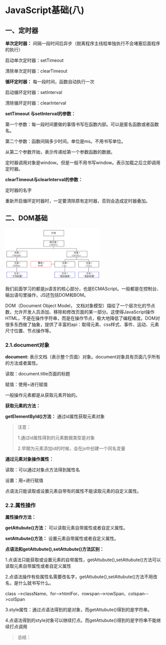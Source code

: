 # JavaScript基础(八)

## 一、定时器

**单次定时器：** 间隔一段时间后异步（脱离程序主线程单独执行不会堵塞后面程序的执行）

启动单次定时器：setTimeout 

清除单次定时器：clearTimeout

**循环定时器：** 每一段时间，函数自动执行一次

启动循环定时器：setInterval

清除循环定时器：clearInterval

**setTimeout 与setInterval的参数：**

第一个参数：每一段时间要做的事情书写在函数内部。可以是匿名函数或者函数名。

第二个参数：函数间隔多少时间。单位是ms。不用书写单位。

从第二个参数开始，表示传递给第一个参数函数的数据。

定时器调用对象是window。但是一般不用书写window。表示加载之后立即调用定时器。

**clearTimeout与clearInterval的参数：**

定时器的名字

重新开启循环定时器时，一定要清除原有定时器，否则会造成定时器叠加。

## 二、DOM基础

![DOM节点树结构](../src/img/dom节点树结果.png)

我们前面学习的都是js语言的核心部分，也是ECMAScript。一般都是在控制台、输出语句里操作，JS还包括DOM和BOM。

DOM（Document Object Model， 文档对象模型）描绘了一个层次化的节点数，允许开发人员添加、移除和修改页面的某一部分。这使得JavaScript操作HTML，不是在操作字符串，而是在操作节点，极大地降低了编程难度。DOM对很多东西做了抽象，提供了丰富的api：取得元素、css样式、事件、运动、元素尺寸位置、节点操作等。

### 2.1.document对象

**document:** 表示文档（表示整个页面）对象。document对象具有页面几乎所有的方法或者属性。

读取：document.title页面的标题

赋值：使用=进行赋值

一般操作元素都是从获取元素开始的。

**获取元素的方法：**

**getElementById()方法：** 通过id属性获取元素对象

> 注意：
>
> 1.通过id属性得到的元素数据类型是对象
>
> 2.早期为元素添加id的时候，会在js中创建一个同名变量

**通过元素对象操作属性：**

读取：可以通过对象点方法得到属性名

设置：用=进行赋值

点语法只能读取或设置元素自带有的属性不能读取元素的自定义属性。

### 2.2.属性操作

**属性操作方法：**

**getAttubute()方法：** 可以读取元素自带属性或者自定义属性。

**setAttubute()方法：** 设置元素自带属性或者自定义属性。

**点语法和getAttubute(),setAttubute()方法区别：**

1.点语法只能获取或设置元素的自带属性，getAttubute(),setAttubute()方法可以读取元素自带属性或者自定义属性

2.点语法操作有些属性名需要改名字，getAttubute(),setAttubute()方法不用改名，是什么就书写什么。

class -->className、for-->htmlFor、rowspan-->rowSpan、colspan-->colSpan

3.style属性：通过点语法得到的是对象，而getAttubute()得到的是字符串。

4.点语法得到的style对象可以继续打点。而getAttubute()得到的是字符串不能继续打点调用

> 总结：







